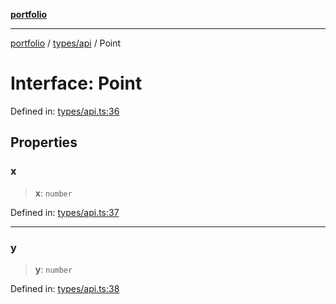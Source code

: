 [**portfolio**](../../../README.md)

***

[portfolio](../../../modules.md) / [types/api](../README.md) / Point

# Interface: Point

Defined in: [types/api.ts:36](https://github.com/tnorlund/Portfolio/blob/5973e699aa6d8ac4a7c7a1f66fe3bd1b5b6aef45/portfolio/types/api.ts#L36)

## Properties

### x

> **x**: `number`

Defined in: [types/api.ts:37](https://github.com/tnorlund/Portfolio/blob/5973e699aa6d8ac4a7c7a1f66fe3bd1b5b6aef45/portfolio/types/api.ts#L37)

***

### y

> **y**: `number`

Defined in: [types/api.ts:38](https://github.com/tnorlund/Portfolio/blob/5973e699aa6d8ac4a7c7a1f66fe3bd1b5b6aef45/portfolio/types/api.ts#L38)
